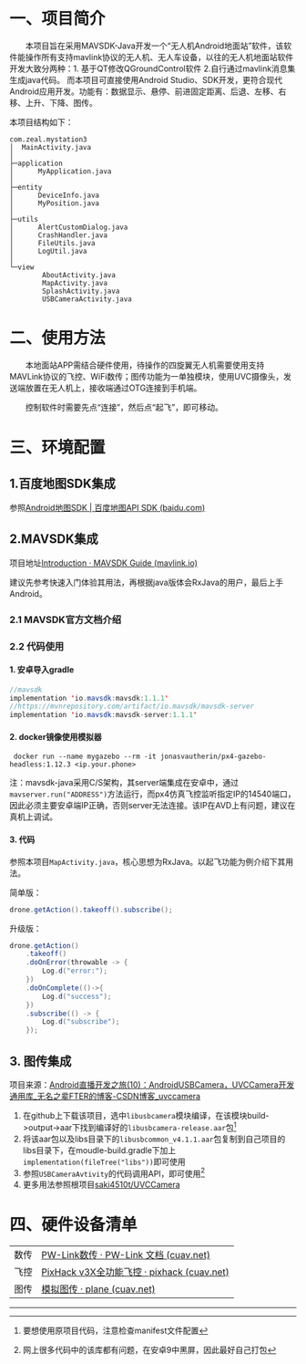 # 一、项目简介

&emsp;&emsp;本项目旨在采用MAVSDK-Java开发一个“无人机Android地面站”软件，该软件能操作所有支持mavlink协议的无人机、无人车设备，以往的无人机地面站软件开发大致分两种：1. 基于QT修改QGroundControl软件 2.自行通过mavlink消息集生成java代码。 而本项目可直接使用Android Studio、SDK开发，更符合现代Android应用开发。功能有：数据显示、悬停、前进固定距离、后退、左移、右移、上升、下降、图传。

本项目结构如下：

```
com.zeal.mystation3
│  MainActivity.java
│
├─application
│      MyApplication.java
│
├─entity
│      DeviceInfo.java
│      MyPosition.java
│
├─utils
│      AlertCustomDialog.java
│      CrashHandler.java
│      FileUtils.java
│      LogUtil.java
│
└─view
        AboutActivity.java
        MapActivity.java
        SplashActivity.java
        USBCameraActivity.java
```

# 二、使用方法

&emsp;&emsp;本地面站APP需结合硬件使用，待操作的四旋翼无人机需要使用支持MAVLink协议的飞控、WiFi数传；图传功能为一单独模块，使用UVC摄像头，发送端放置在无人机上，接收端通过OTG连接到手机端。

&emsp;&emsp;控制软件时需要先点“连接”，然后点“起飞”，即可移动。



# 三、环境配置

## 1.百度地图SDK集成

参照[Android地图SDK | 百度地图API SDK (baidu.com)](https://lbsyun.baidu.com/index.php?title=androidsdk)

## 2.MAVSDK集成

项目地址[Introduction · MAVSDK Guide (mavlink.io)](https://mavsdk.mavlink.io/main/en/index.html)

建议先参考快速入门体验其用法，再根据java版体会RxJava的用户，最后上手Android。

### 2.1 MAVSDK官方文档介绍

### 2.2 代码使用

#### 1. 安卓导入gradle

```java
//mavsdk
implementation 'io.mavsdk:mavsdk:1.1.1'
//https://mvnrepository.com/artifact/io.mavsdk/mavsdk-server
implementation 'io.mavsdk:mavsdk-server:1.1.1'
```

#### 2. docker镜像使用模拟器

``` shell
 docker run --name mygazebo --rm -it jonasvautherin/px4-gazebo-headless:1.12.3 <ip.your.phone>
```

注：mavsdk-java采用C/S架构，其server端集成在安卓中，通过`mavserver.run("ADDRESS")`方法运行，而px4仿真飞控监听指定IP的14540端口，因此必须主要安卓端IP正确，否则server无法连接。该IP在AVD上有问题，建议在真机上调试。

#### 3. 代码

参照本项目`MapActivity.java`，核心思想为RxJava。以起飞功能为例介绍下其用法。

简单版：

```java
drone.getAction().takeoff().subscribe();
```

升级版：

```java
drone.getAction()
    .takeoff()
    .doOnError(throwable -> {
        Log.d("error:");
    })
    .doOnComplete(()->{
        Log.d("success");
    })
    .subscribe(() -> {
       	Log.d("subscribe");
    });
```

## 3. 图传集成

项目来源：[Android直播开发之旅(10)：AndroidUSBCamera，UVCCamera开发通用库_无名之辈FTER的博客-CSDN博客_uvccamera](https://blog.csdn.net/andrexpert/article/details/78324181)

1. 在github上下载该项目，选中`libusbcamera`模块编译，在该模块build->output->aar下找到编译好的`libusbcamera-release.aar`包[^1]
2. 将该aar包以及libs目录下的`libusbcommon_v4.1.1.aar`包复制到自己项目的libs目录下，在moudle-build.gradle下加上`implementation(fileTree("libs"))`即可使用
3. 参照`USBCameraAvtivity`的代码调用API，即可使用[^2]
4. 更多用法参照根项目[saki4510t/UVCCamera](https://github.com/saki4510t/UVCCamera)



# 四、硬件设备清单



|      |                                                              |
| ---- | ------------------------------------------------------------ |
| 数传 | [PW-Link数传 · PW-Link 文档 (cuav.net)](https://doc.cuav.net/data-transmission/pw-link/zh-hans/) |
| 飞控 | [PixHack v3X全功能飞控 · pixhack (cuav.net)](https://doc.cuav.net/flight-controller/pixhack/zh-hans/pixhack-v3.html) |
| 图传 | [模拟图传 · plane (cuav.net)](https://doc.cuav.net/tutorial/plane/optional-hardware/image-transmission.html) |





---



[^1]:要想使用原项目代码，注意检查manifest文件配置
[^2]: 网上很多代码中的该库都有问题，在安卓9中黑屏，因此最好自己打包



